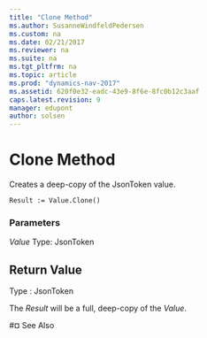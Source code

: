 ```yaml
---
title: "Clone Method"
ms.author: SusanneWindfeldPedersen
ms.custom: na
ms.date: 02/21/2017
ms.reviewer: na
ms.suite: na
ms.tgt_pltfrm: na
ms.topic: article
ms.prod: "dynamics-nav-2017"
ms.assetid: 620f0e32-eadc-43e9-8f6e-8fc0b12c3aaf
caps.latest.revision: 9
manager: edupont
author: solsen
---
```


# Clone Method

Creates a deep-copy of the JsonToken value.

```
Result := Value.Clone()
```

### Parameters
*Value*
Type: JsonToken

## Return Value
Type : JsonToken

The *Result* will be a full, deep-copy of the *Value*.

#¤ See Also